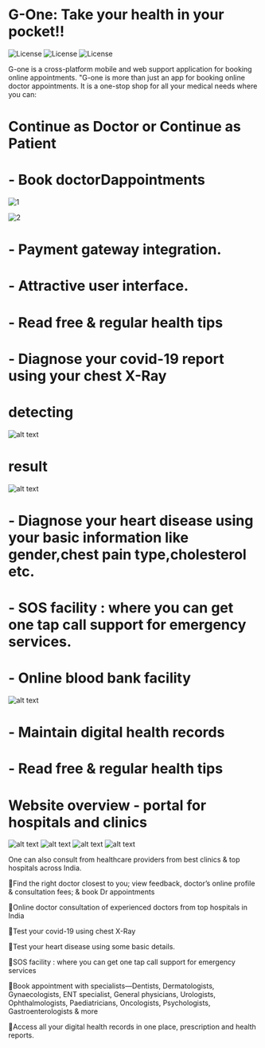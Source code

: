 # G-One: Take your health in your pocket!! 
![License](https://www.vectorlogo.zone/logos/tensorflow/tensorflow-ar21.svg) ![License](https://www.vectorlogo.zone/logos/firebase/firebase-ar21.svg)  ![License](https://www.vectorlogo.zone/logos/flutterio/flutterio-ar21.svg)

G-one is a cross-platform mobile and web support application for booking online appointments.
"G-one is more than just an app for booking online doctor appointments. It is a one-stop shop for all your medical needs where you can:
# Continue as Doctor or Continue as Patient
# - Book doctorDappointments
![1](https://user-images.githubusercontent.com/72252351/97773407-80be2280-1b75-11eb-8523-cb326ea79edf.JPG)

![2](https://user-images.githubusercontent.com/72252351/97773492-283b5500-1b76-11eb-9f1a-1a4f0a16b947.JPG)

# - Payment gateway integration.
# - Attractive user interface.
# - Read free & regular health tips
# - Diagnose your covid-19 report using your chest X-Ray
# detecting
![alt text](https://github.com/Detectors03/G-One/blob/main/images/WhatsApp%20Image%202020-10-31%20at%2011.59.35%20AM.jpeg)
# result
![alt text](https://github.com/Detectors03/G-One/blob/main/images/WhatsApp%20Image%202020-10-31%20at%2011.59.34%20AM%20(2).jpeg)
# - Diagnose your heart disease using your basic information like gender,chest pain type,cholesterol etc.
# - SOS facility : where you can get one tap call support for emergency services.
# - Online blood bank facility

![alt text](https://github.com/Detectors03/G-One/blob/main/images/WhatsApp%20Image%202020-10-31%20at%2011.59.34%20AM.jpeg)

# - Maintain digital health records
# - Read free & regular health tips

# Website overview - portal for hospitals and clinics
![alt text](https://github.com/Detectors03/G-One/blob/main/images/WhatsApp%20Image%202020-10-31%20at%2011.57.56%20AM%20(1).jpeg)
![alt text](https://github.com/Detectors03/G-One/blob/main/images/WhatsApp%20Image%202020-10-31%20at%2011.57.56%20AM%20(2).jpeg)
![alt text](https://github.com/Detectors03/G-One/blob/main/images/WhatsApp%20Image%202020-10-31%20at%2011.57.56%20AM.jpeg)
![alt text](https://github.com/Detectors03/G-One/blob/main/images/WhatsApp%20Image%202020-10-31%20at%2011.57.57%20AM.jpeg)

One can also consult from healthcare providers from best clinics & top hospitals across India.

🔅Find the right doctor closest to you; view feedback, doctor’s online profile & consultation fees; & book Dr appointments

🔅Online doctor consultation of experienced doctors from top hospitals in India

🔅Test your covid-19 using chest X-Ray

🔅Test your heart disease using some basic details.

🔅SOS facility : where you can get one tap call support for emergency services

🔅Book appointment  with specialists—Dentists, Dermatologists, Gynaecologists, ENT specialist, General physicians, Urologists, Ophthalmologists, Paediatricians, Oncologists, Psychologists, Gastroenterologists & more

🔅Access all your digital health records in one place, prescription and health reports.
